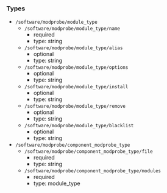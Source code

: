 ### Types

- `/software/modprobe/module_type`
    - `/software/modprobe/module_type/name`
        - required
        - type: string
    - `/software/modprobe/module_type/alias`
        - optional
        - type: string
    - `/software/modprobe/module_type/options`
        - optional
        - type: string
    - `/software/modprobe/module_type/install`
        - optional
        - type: string
    - `/software/modprobe/module_type/remove`
        - optional
        - type: string
    - `/software/modprobe/module_type/blacklist`
        - optional
        - type: string
- `/software/modprobe/component_modprobe_type`
    - `/software/modprobe/component_modprobe_type/file`
        - required
        - type: string
    - `/software/modprobe/component_modprobe_type/modules`
        - required
        - type: module_type
